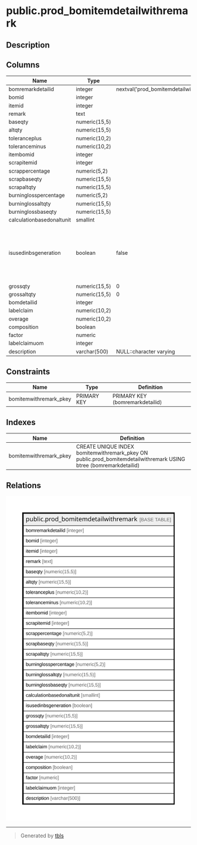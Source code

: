 # public.prod_bomitemdetailwithremark

## Description

## Columns

| Name | Type | Default | Nullable | Children | Parents | Comment |
| ---- | ---- | ------- | -------- | -------- | ------- | ------- |
| bomremarkdetailid | integer | nextval('prod_bomitemdetailwithremark_bomremarkdetailid_seq'::regclass) | false |  |  |  |
| bomid | integer |  | true |  |  |  |
| itemid | integer |  | true |  |  |  |
| remark | text |  | true |  |  |  |
| baseqty | numeric(15,5) |  | true |  |  |  |
| altqty | numeric(15,5) |  | true |  |  |  |
| toleranceplus | numeric(10,2) |  | true |  |  |  |
| toleranceminus | numeric(10,2) |  | true |  |  |  |
| itembomid | integer |  | true |  |  |  |
| scrapitemid | integer |  | true |  |  |  |
| scrappercentage | numeric(5,2) |  | true |  |  |  |
| scrapbaseqty | numeric(15,5) |  | true |  |  |  |
| scrapaltqty | numeric(15,5) |  | true |  |  |  |
| burninglosspercentage | numeric(5,2) |  | true |  |  |  |
| burninglossaltqty | numeric(15,5) |  | true |  |  |  |
| burninglossbaseqty | numeric(15,5) |  | true |  |  |  |
| calculationbasedonaltunit | smallint |  | true |  |  |  |
| isusedinbsgeneration | boolean | false | true |  |  | Used in production to produce serial or batch of produced item against the consumption |
| grossqty | numeric(15,5) | 0 | true |  |  |  |
| grossaltqty | numeric(15,5) | 0 | true |  |  |  |
| bomdetailid | integer |  | true |  |  |  |
| labelclaim | numeric(10,2) |  | true |  |  |  |
| overage | numeric(10,2) |  | true |  |  |  |
| composition | boolean |  | true |  |  |  |
| factor | numeric |  | true |  |  |  |
| labelclaimuom | integer |  | true |  |  |  |
| description | varchar(500) | NULL::character varying | true |  |  |  |

## Constraints

| Name | Type | Definition |
| ---- | ---- | ---------- |
| bomitemwithremark_pkey | PRIMARY KEY | PRIMARY KEY (bomremarkdetailid) |

## Indexes

| Name | Definition |
| ---- | ---------- |
| bomitemwithremark_pkey | CREATE UNIQUE INDEX bomitemwithremark_pkey ON public.prod_bomitemdetailwithremark USING btree (bomremarkdetailid) |

## Relations

![er](public.prod_bomitemdetailwithremark.svg)

---

> Generated by [tbls](https://github.com/k1LoW/tbls)
